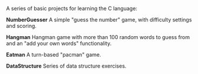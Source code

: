 A series of basic projects for learning the C language:

**NumberGuesser**
A simple "guess the number" game, with difficulty settings and scoring.

**Hangman**
Hangman game with more than 100 random words to guess from and an "add your own words" functionality.

**Eatman**
A turn-based "pacman" game.

**DataStructure**
Series of data structure exercises.
